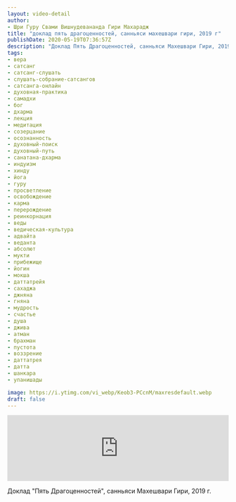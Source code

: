 ```yaml
---
layout: video-detail
author:
- Шри Гуру Свами Вишнудевананда Гири Махарадж
title: "доклад пять драгоценностей, санньяси махешвари гири, 2019 г"
publishDate: 2020-05-19T07:36:57Z
description: "Доклад Пять Драгоценностей, санньяси Махешвари Гири, 2019 г."
tags: 
- вера
- сатсанг
- сатсанг-слушать
- слушать-собрание-сатсангов
- сатсанга-онлайн
- духовная-практика
- самадхи
- бог
- дхарма
- лекция
- медитация
- созерцание
- осознанность
- духовный-поиск
- духовный-путь
- санатана-дхарма
- индуизм
- хинду
- йога
- гуру
- просветление
- освобождение
- карма
- перерождение
- реинкорнация
- веды
- ведическая-культура
- адвайта
- веданта
- абсолют
- мукти
- прибежище
- йогин
- мокша
- даттатрейя
- сахаджа
- джняна
- гняна
- мудрость
- счастье
- душа
- джива
- атман
- брахман
- пустота
- воззрение
- даттатрея
- датта
- шанкара
- упанишады

image: https://i.ytimg.com/vi_webp/Keob3-PCcnM/maxresdefault.webp
draft: false
---
```


<iframe width="100%" src="https://www.youtube.com/embed/Keob3-PCcnM" frameborder="0" allowfullscreen=""></iframe> 

 Доклад "Пять Драгоценностей", санньяси Махешвари Гири, 2019 г.

  

 